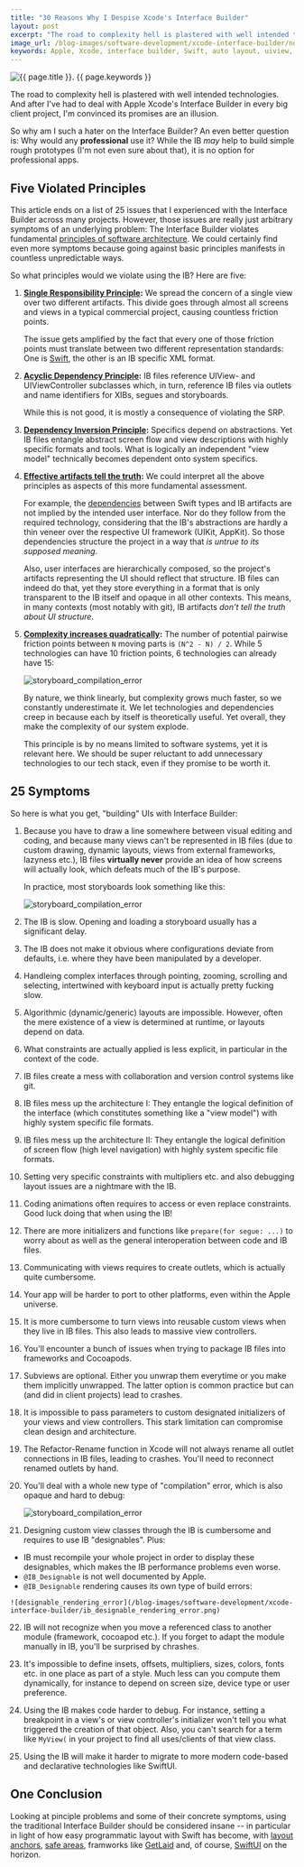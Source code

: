 ```yaml
---
title: "30 Reasons Why I Despise Xcode's Interface Builder"
layout: post
excerpt: "The road to complexity hell is plastered with well intended technologies. And so the promises of the Interface Builder are an illusion."
image_url: /blog-images/software-development/xcode-interface-builder/no-apple-xcode-interface-builder.png
keywords: Apple, Xcode, interface builder, Swift, auto layout, uiview, uiviewcontroller, storyboard, xib, IBOutlet, iOS, macOS, SwiftUI, UIKit, AppKit, UI, user interface, design, programming, programmatic, mobile apps, software architecture
---
```


<img style="margin-left:auto;margin-right:auto;display:block;" src="/blog-images/software-development/xcode-interface-builder/no-apple-xcode-interface-builder.png" title="{{ page.title }}" alt="{{ page.title }}. {{ page.keywords }}">

The road to complexity hell is plastered with well intended technologies. And after I've had to deal with Apple Xcode's Interface Builder in every big client project, I'm convinced its promises are an illusion.

So why am I such a hater on the Interface Builder? An even better question is: Why would any **professional** use it? While the IB *may* help to build simple rough prototypes (I'm not even sure about that), it is no option for professional apps.

## Five Violated Principles

This article ends on a list of 25 issues that I experienced with the Interface Builder across many projects. However, those issues are really just arbitrary symptoms of an underlying problem: The Interface Builder violates fundamental [principles of software architecture](https://www.flowtoolz.com/2019/08/24/architecture-is-principled-software-development.html). We could certainly find even more symptoms because going against basic principles manifests in countless unpredictable ways.

So what principles would we violate using the IB? Here are five:

1. **[Single Responsibility Principle](https://en.wikipedia.org/wiki/Single_responsibility_principle):** We spread the concern of a single view over two different artifacts. This divide goes through almost all screens and views in a typical commercial project, causing countless friction points.

   The issue gets amplified by the fact that every one of those friction points must translate between two different representation standards: One is [Swift](https://forums.swift.org), the other is an IB specific XML format.

2. **[Acyclic Dependency Principle](https://en.wikipedia.org/wiki/Acyclic_dependencies_principle):** IB files reference UIView- and UIViewController subclasses which, in turn, reference IB files via outlets and name identifiers for XIBs, segues and storyboards.

   While this is not good, it is mostly a consequence of violating the SRP.

3. **[Dependency Inversion Principle](https://en.wikipedia.org/wiki/Dependency_inversion_principle):** Specifics depend on abstractions. Yet IB files entangle abstract screen flow and view descriptions with highly specific formats and tools. What is logically an independent "view model" technically becomes dependent onto system specifics.

4. **[Effective artifacts tell the truth](https://www.flowtoolz.com/2019/08/25/code-represents-customer-value-and-technology.html):** We could interpret all the above principles as aspects of this more fundamental assessment. 

   For example, the [dependencies](https://www.flowtoolz.com/2019/08/26/code-structure-is-determined-by-dependencies.html) between Swift types and IB artifacts are not implied by the intended user interface. Nor do they follow from the required technology, considering that the IB's abstractions are hardly a thin veneer over the respective UI framework (UIKit, AppKit). So those dependencies structure the project in a way that *is untrue to its supposed meaning*.

   Also, user interfaces are hierarchically composed, so the project's artifacts representing the UI should reflect that structure. IB files can indeed do that, yet they store everything in a format that is only transparent to the IB itself and opaque in all other contexts. This means, in many contexts (most notably with git), IB artifacts *don't tell the truth about UI structure*.

5. **[Complexity increases quadratically](https://en.wikipedia.org/wiki/Binomial_coefficient):** The number of potential pairwise friction points between `N` moving parts is `(N^2 - N) / 2`. While 5 technologies can have 10 friction points, 6 technologies can already have 15:

   ![storyboard_compilation_error](/blog-images/software-development/xcode-interface-builder/complexity-exploding-with-tech-factors.jpg)

   By nature, we think linearly, but complexity grows much faster, so we constantly underestimate it. We let technologies and dependencies creep in because each by itself is theoretically useful. Yet overall, they make the complexity of our system explode.

   This principle is by no means limited to software systems, yet it is relevant here. We should be super reluctant to add unnecessary technologies to our tech stack, even if they promise to be worth it.

## 25 Symptoms

So here is what you get, "building" UIs with Interface Builder:

1. Because you have to draw a line somewhere between visual editing and coding, and because many views can't be represented in IB files (due to custom drawing, dynamic layouts, views from external frameworks, lazyness etc.), IB files **virtually never** provide an idea of how screens will actually look, which defeats much of the IB's purpose.
	
	In practice, most storyboards look something like this:
	
	![storyboard_compilation_error](/blog-images/software-development/xcode-interface-builder/storyboard.jpg)
	
2. The IB is slow. Opening and loading a storyboard usually has a significant delay.

3. The IB does not make it obvious where configurations deviate from defaults, i.e. where they have been manipulated by a developer.

4. Handleing complex interfaces through pointing, zooming, scrolling and selecting, intertwined with keyboard input is actually pretty fucking slow.

5. Algorithmic (dynamic/generic) layouts are impossible. However, often the mere existence of a view is determined at runtime, or layouts depend on data.

6. What constraints are actually applied is less explicit, in particular in the context of the code.

7. IB files create a mess with collaboration and version control systems like git.

8. IB files mess up the architecture I: They entangle the logical definition of the interface (which constitutes something like a "view model") with highly system specific file formats.

9. IB files mess up the architecture II: They entangle the logical definition of screen flow (high level navigation) with highly system specific file formats.

10. Setting very specific constraints with multipliers etc. and also debugging layout issues are a nightmare with the IB.

11. Coding animations often requires to access or even replace constraints. Good luck doing that when using the IB!

12. There are more initializers and functions like `prepare(for segue: ...)` to worry about as well as the general interoperation between code and IB files.

13. Communicating with views requires to create outlets, which is actually quite cumbersome.

14. Your app will be harder to port to other platforms, even within the Apple universe.

15. It is more cumbersome to turn views into reusable custom views when they live in IB files. This also leads to massive view controllers.

16. You'll encounter a bunch of issues when trying to package IB files into frameworks and Cocoapods.

17. Subviews are optional. Either you unwrap them everytime or you make them implicitly unwrapped. The latter option is common practice but can (and did in client projects) lead to crashes.

18. It is impossible to pass parameters to custom designated initializers of your views and view controllers. This stark limitation can compromise clean design and architecture.

19. The Refactor-Rename function in Xcode will not always rename all outlet connections in IB files, leading to crashes. You'll need to reconnect renamed outlets by hand.

20. You'll deal with a whole new type of "compilation" error, which is also opaque and hard to debug:
	
	![storyboard_compilation_error](/blog-images/software-development/xcode-interface-builder/storyboard_compilation_error.png)

21. Designing custom view classes through the IB is cumbersome and requires to use IB "designables". Plus:
   * IB must recompile your whole project in order to display these designables, which makes the IB performance problems even worse. 
   * `@IB_Designable` is not well documented by Apple.
   * `@IB_Designable` rendering causes its own type of build errors:
	
	![designable_rendering_error](/blog-images/software-development/xcode-interface-builder/ib_designable_rendering_error.png)

22. IB will not recognize when you move a referenced class to another module (framework, cocoapod etc.). If you forget to adapt the module manually in IB, you'll be surprised by chrashes.

23. It's impossible to define insets, offsets, multipliers, sizes, colors, fonts etc. in one place as part of a style. Much less can you compute them dynamically, for instance to depend on screen size, device type or user preference.

24. Using the IB makes code harder to debug. For instance, setting a breakpoint in a view's or view controller's initializer won't tell you what triggered the creation of that object. Also, you can't search for a term like `MyView(` in your project to find all uses/clients of that view class.

25. Using the IB will make it harder to migrate to more modern code-based and declarative technologies like SwiftUI.

## One Conclusion

Looking at pinciple problems and some of their concrete symptoms, using the traditional Interface Builder should be considered insane -- in particular in light of how easy programmatic layout with Swift has become, with [layout anchors](https://developer.apple.com/documentation/uikit/nslayoutanchor), [safe areas](https://developer.apple.com/documentation/uikit/uiview/2891102-safearealayoutguide), framworks like [GetLaid](https://github.com/flowtoolz/GetLaid) and, of course, [SwiftUI](https://developer.apple.com/documentation/swiftui/) on the horizon.